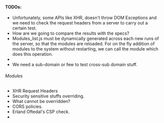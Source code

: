 #### TODOs:


* Unfortunately, some APIs like XHR, doesn't throw DOM Exceptions and we need to check the request headers from a server to carry out a certain test.
* How are we going to compare the results with the specs?
* Modules_list.js must be dynamically generated across each new runs of the server, so that the modules are reloaded. For on the fly addition of modules to the system without restarting, we can call the module which does this operation.
* 
* We need a sub-domain or few to test cross-sub domain stuff.


###### Modules
* XHR Request Headers
* Security sensitive stuffs overriding.
* What cannot be overridden?
* CORS policies.
* Erland Oftedal's CSP check.
* 